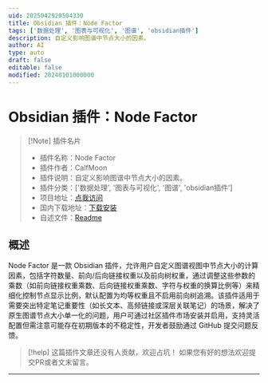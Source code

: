 ```yaml
---
uid: 2025042920504330
title: Obsidian 插件：Node Factor
tags: ['数据处理', '图表与可视化', '图谱', 'obsidian插件']
description: 自定义影响图谱中节点大小的因素。
author: AI
type: auto
draft: false
editable: false
modified: 20240101000000
---
```


# Obsidian 插件：Node Factor

> [!Note] 插件名片
> - 插件名称：Node Factor
> - 插件作者：CalfMoon
> - 插件说明：自定义影响图谱中节点大小的因素。
> - 插件分类：['数据处理', '图表与可视化', '图谱', 'obsidian插件']
> - 项目地址：[点我访问](https://github.com/CalfMoon/node-factor)
> - 国内下载地址：[下载安装](https://pkmer.cn/products/plugin/pluginMarket/?node-factor)
> - 自述文件：[Readme](https://ghproxy.net/https://raw.githubusercontent.com/CalfMoon/node-factor/master/README.md)



## 概述

Node Factor 是一款 Obsidian 插件，允许用户自定义图谱视图中节点大小的计算因素，包括字符数量、前向/后向链接权重以及前向树权重，通过调整这些参数的乘数（如前向链接权重乘数、后向链接权重乘数、字符与权重的换算比例等）来精细化控制节点显示比例，默认配置为均等权重且不启用前向树追溯。该插件适用于需要突出特定笔记重要性（如长文本、高频链接或深层关联笔记）的场景，解决了原生图谱节点大小单一化的问题，用户可通过社区插件市场安装并启用，支持灵活配置但需注意可能存在初期版本的不稳定性，开发者鼓励通过 GitHub 提交问题反馈。


> [!help] 
> 这篇插件文章还没有人贡献，欢迎占坑！
> 如果您有好的想法欢迎提交PR或者文末留言。
> 

---



